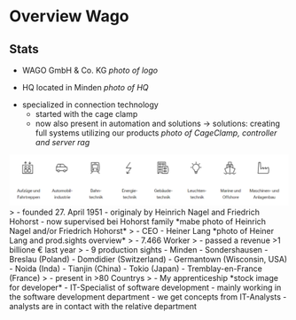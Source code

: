 # Overview Wago

## Stats
- WAGO GmbH & Co. KG
  *photo of logo*
>
- HQ located in Minden
  *photo of HQ*
>
- specialized in connection technology
  - started with the cage clamp
  - now also present in automation and solutions
  &rarr; solutions: creating full systems utilizing our products
  *photo of CageClamp, controller and server rag*
<img src="/assets/{9CF189D0-3FB2-416C-A099-EFC49B915796}.png" width=700/>
>
- founded 27. April 1951
  - originaly by Heinrich Nagel and Friedrich Hohorst
  - now supervised bei Hohorst family
  *mabe photo of Heinrich Nagel and/or Friedrich Hohorst*
>
- CEO
  - Heiner Lang
  *photo of Heiner Lang and prod.sights overview*
>
- 7.466 Worker
>
- passed a revenue >1 billione € last year
>
- 9 production sights
  - Minden
  - Sondershausen
  - Breslau (Poland)
  - Domdidier (Switzerland)
  - Germantown (Wisconsin, USA)
  - Noida (Inda)
  - Tianjin (China)
  - Tokio (Japan)
  - Tremblay-en-France (France)
>
- present in >80 Countrys
>
- My apprenticeship
  *stock image for developer*
  - IT-Specialist of software development
  - mainly working in the software development department
    - we get concepts from IT-Analysts
    - analysts are in contact with the relative department


